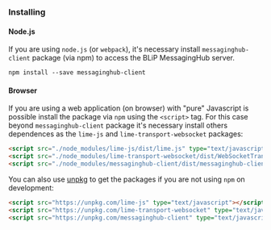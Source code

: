 ### Installing

#### Node.js

If you are using `node.js` (or `webpack`), it's necessary install `messaginghub-client` package (via npm) to access the BLiP MessagingHub server.

    npm install --save messaginghub-client

#### Browser

If you are using a web application (on browser) with "pure" Javascript is possible install the package via `npm` using the `<script>` tag. For this case beyond `messaginghub-client` package it's necessary install others dependences as the `lime-js` and `lime-transport-websocket` packages:

```html
<script src="./node_modules/lime-js/dist/lime.js" type="text/javascript"></script>
<script src="./node_modules/lime-transport-websocket/dist/WebSocketTransport.js" type="text/javascript"></script>
<script src="./node_modules/messaginghub-client/dist/messaginghub-client.js" type="text/javascript"></script>
```

You can also use [unpkg](https://unpkg.com) to get the packages if you are not using `npm` on development:
```html
<script src="https://unpkg.com/lime-js" type="text/javascript"></script>
<script src="https://unpkg.com/lime-transport-websocket" type="text/javascript"></script>
<script src="https://unpkg.com/messaginghub-client" type="text/javascript"></script>
```

